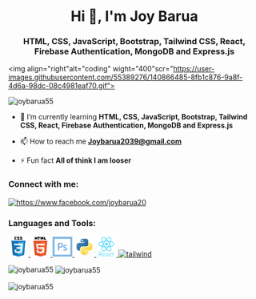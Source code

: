 <h1 align="center">Hi 👋, I'm Joy Barua</h1>
<h3 align="center">HTML, CSS, JavaScript, Bootstrap, Tailwind CSS, React, Firebase Authentication, MongoDB and Express.js</h3>

<img align="right"alt="coding" wight="400"scr="https://user-images.githubusercontent.com/55389276/140866485-8fb1c876-9a8f-4d6a-98dc-08c4981eaf70.gif">
<p align="left"> <img src="https://komarev.com/ghpvc/?username=joybarua55&label=Profile%20views&color=0e75b6&style=flat" alt="joybarua55" /> </p>

- 🌱 I’m currently learning **HTML, CSS, JavaScript, Bootstrap, Tailwind CSS, React, Firebase Authentication, MongoDB and Express.js**

- 📫 How to reach me **Joybarua2039@gmail.com**

- ⚡ Fun fact **All of think I am looser**

<h3 align="left">Connect with me:</h3>
<p align="left">
<a href="https://fb.com/https://www.facebook.com/joybarua20" target="blank"><img align="center" src="https://raw.githubusercontent.com/rahuldkjain/github-profile-readme-generator/master/src/images/icons/Social/facebook.svg" alt="https://www.facebook.com/joybarua20" height="30" width="40" /></a>
</p>

<h3 align="left">Languages and Tools:</h3>
<p align="left"> <a href="https://www.w3schools.com/css/" target="_blank" rel="noreferrer"> <img src="https://raw.githubusercontent.com/devicons/devicon/master/icons/css3/css3-original-wordmark.svg" alt="css3" width="40" height="40"/> </a> <a href="https://www.w3.org/html/" target="_blank" rel="noreferrer"> <img src="https://raw.githubusercontent.com/devicons/devicon/master/icons/html5/html5-original-wordmark.svg" alt="html5" width="40" height="40"/> </a> <a href="https://www.photoshop.com/en" target="_blank" rel="noreferrer"> <img src="https://raw.githubusercontent.com/devicons/devicon/master/icons/photoshop/photoshop-line.svg" alt="photoshop" width="40" height="40"/> </a> <a href="https://www.python.org" target="_blank" rel="noreferrer"> <img src="https://raw.githubusercontent.com/devicons/devicon/master/icons/python/python-original.svg" alt="python" width="40" height="40"/> </a> <a href="https://reactjs.org/" target="_blank" rel="noreferrer"> <img src="https://raw.githubusercontent.com/devicons/devicon/master/icons/react/react-original-wordmark.svg" alt="react" width="40" height="40"/> </a> <a href="https://tailwindcss.com/" target="_blank" rel="noreferrer"> <img src="https://www.vectorlogo.zone/logos/tailwindcss/tailwindcss-icon.svg" alt="tailwind" width="40" height="40"/> </a> </p>

<p><img align="left" src="https://github-readme-stats.vercel.app/api/top-langs?username=joybarua55&show_icons=true&locale=en&layout=compact" alt="joybarua55" /></p>

<p>&nbsp;<img align="center" src="https://github-readme-stats.vercel.app/api?username=joybarua55&show_icons=true&locale=en" alt="joybarua55" /></p>

<p><img align="center" src="https://github-readme-streak-stats.herokuapp.com/?user=joybarua55&" alt="joybarua55" /></p>
